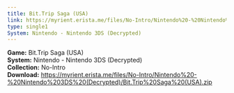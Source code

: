 ```yaml
---
title: Bit.Trip Saga (USA)
link: https://myrient.erista.me/files/No-Intro/Nintendo%20-%20Nintendo%203DS%20(Decrypted)/Bit.Trip%20Saga%20(USA).zip
type: single1
System: Nintendo - Nintendo 3DS (Decrypted)
---
```

<b>Game:</b> Bit.Trip Saga (USA)<br>
<b>System:</b> Nintendo - Nintendo 3DS (Decrypted)<br>
<b>Collection:</b> No-Intro<br>
<b>Download:</b> https://myrient.erista.me/files/No-Intro/Nintendo%20-%20Nintendo%203DS%20(Decrypted)/Bit.Trip%20Saga%20(USA).zip